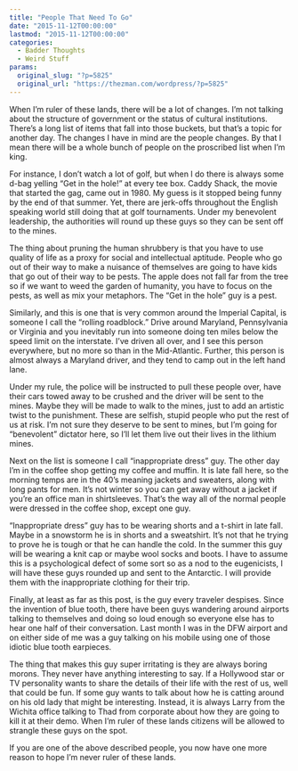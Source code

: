 ```yaml
---
title: "People That Need To Go"
date: "2015-11-12T00:00:00"
lastmod: "2015-11-12T00:00:00"
categories:
  - Badder Thoughts
  - Weird Stuff
params:
  original_slug: "?p=5825"
  original_url: "https://thezman.com/wordpress/?p=5825"
---
```


When I’m ruler of these lands, there will be a lot of changes. I’m not
talking about the structure of government or the status of cultural
institutions. There’s a long list of items that fall into those buckets,
but that’s a topic for another day. The changes I have in mind are the
people changes. By that I mean there will be a whole bunch of people on
the proscribed list when I’m king.

For instance, I don’t watch a lot of golf, but when I do there is always
some d-bag yelling “Get in the hole!” at every tee box. Caddy Shack, the
movie that started the gag, came out in 1980. My guess is it stopped
being funny by the end of that summer. Yet, there are jerk-offs
throughout the English speaking world still doing that at golf
tournaments. Under my benevolent leadership, the authorities will round
up these guys so they can be sent off to the mines.

The thing about pruning the human shrubbery is that you have to use
quality of life as a proxy for social and intellectual aptitude. People
who go out of their way to make a nuisance of themselves are going to
have kids that go out of their way to be pests. The apple does not fall
far from the tree so if we want to weed the garden of humanity, you have
to focus on the pests, as well as mix your metaphors. The “Get in the
hole” guy is a pest.

Similarly, and this is one that is very common around the Imperial
Capital, is someone I call the “rolling roadblock.” Drive around
Maryland, Pennsylvania or Virginia and you inevitably run into someone
doing ten miles below the speed limit on the interstate. I’ve driven all
over, and I see this person everywhere, but no more so than in the
Mid-Atlantic. Further, this person is almost always a Maryland driver,
and they tend to camp out in the left hand lane.

Under my rule, the police will be instructed to pull these people over,
have their cars towed away to be crushed and the driver will be sent to
the mines. Maybe they will be made to walk to the mines, just to add an
artistic twist to the punishment. These are selfish, stupid people who
put the rest of us at risk. I’m not sure they deserve to be sent to
mines, but I’m going for “benevolent” dictator here, so I’ll let them
live out their lives in the lithium mines.

Next on the list is someone I call “inappropriate dress” guy. The other
day I’m in the coffee shop getting my coffee and muffin. It is late fall
here, so the morning temps are in the 40’s meaning jackets and sweaters,
along with long pants for men. It’s not winter so you can get away
without a jacket if you’re an office man in shirtsleeves. That’s the way
all of the normal people were dressed in the coffee shop, except one
guy.

“Inappropriate dress” guy has to be wearing shorts and a t-shirt in late
fall. Maybe in a snowstorm he is in shorts and a sweatshirt. It’s not
that he trying to prove he is tough or that he can handle the cold. In
the summer this guy will be wearing a knit cap or maybe wool socks and
boots. I have to assume this is a psychological defect of some sort so
as a nod to the eugenicists, I will have these guys rounded up and sent
to the Antarctic. I will provide them with the inappropriate clothing
for their trip.

Finally, at least as far as this post, is the guy every traveler
despises. Since the invention of blue tooth, there have been guys
wandering around airports talking to themselves and doing so loud enough
so everyone else has to hear one half of their conversation. Last month
I was in the DFW airport and on either side of me was a guy talking on
his mobile using one of those idiotic blue tooth earpieces.

The thing that makes this guy super irritating is they are always boring
morons. They never have anything interesting to say. If a Hollywood star
or TV personality wants to share the details of their life with the rest
of us, well that could be fun. If some guy wants to talk about how he is
catting around on his old lady that might be interesting. Instead, it is
always Larry from the Wichita office talking to Thad from corporate
about how they are going to kill it at their demo. When I’m ruler of
these lands citizens will be allowed to strangle these guys on the spot.

If you are one of the above described people, you now have one more
reason to hope I’m never ruler of these lands.

 
